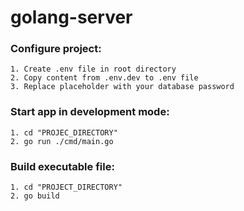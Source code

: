 # golang-server

### Configure project:
    1. Create .env file in root directory
    2. Copy content from .env.dev to .env file
    3. Replace placeholder with your database password

### Start app in development mode: 
    1. cd "PROJEC_DIRECTORY"
    2. go run ./cmd/main.go
    
### Build executable file:
    1. cd "PROJECT_DIRECTORY"
    2. go build
